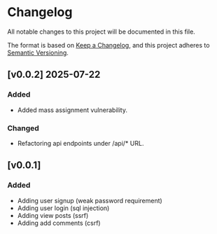 # Changelog

All notable changes to this project will be documented in this file.

The format is based on [Keep a Changelog](https://keepachangelog.com/en/1.1.0/),
and this project adheres to [Semantic Versioning](https://semver.org/spec/v2.0.0.html).

## [v0.0.2] 2025-07-22

### Added

- Added mass assignment vulnerability.

### Changed

- Refactoring api endpoints under /api/* URL.

## [v0.0.1]

### Added

- Adding user signup (weak password requirement)
- Adding user login (sql injection)
- Adding view posts (ssrf)
- Adding add comments (csrf)
